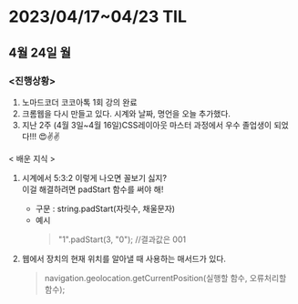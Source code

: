 <h1>2023/04/17~04/23 TIL</H1>

<h2> 4월 24일 월 </h2>

<h3><진행상황></h3>

1. 노마드코더 코코아톡 1회 강의 완료
2. 크롬웹을 다시 만들고 있다. 시계와 날짜, 명언을 오늘 추가했다.
3. 지난 2주 (4월 3일~4월 16일)CSS레이아웃 마스터 과정에서 우수 졸업생이 되었다!!! 😍✌️✌️
   <br>

< 배운 지식 >

1. 시계에서 5:3:2 이렇게 나오면 꼴보기 싫지?
   <br>이걸 해결하려면 padStart 함수를 써야 해!

   - 구문 : string.padStart(자릿수, 채울문자)
   - 예시
     > "1".padStart(3, "0"); //결과값은 001

2. 웹에서 장치의 현재 위치를 알아낼 때 사용하는 매서드가 있다.

   > navigation.geolocation.getCurrentPosition(실행할 함수, 오류처리할 함수);
